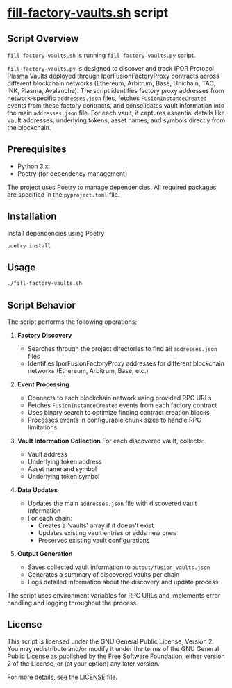 # [fill-factory-vaults.sh](fill-factory-vaults.sh) script

## Script Overview

`fill-factory-vaults.sh` is running `fill-factory-vaults.py` script.

`fill-factory-vaults.py` is designed to discover and track IPOR Protocol Plasma Vaults deployed through IporFusionFactoryProxy contracts across different blockchain networks (Ethereum, Arbitrum, Base, Unichain, TAC, INK, Plasma, Avalanche). The script identifies factory proxy addresses from network-specific `addresses.json` files, fetches `FusionInstanceCreated` events from these factory contracts, and consolidates vault information into the main `addresses.json` file. For each vault, it captures essential details like vault addresses, underlying tokens, asset names, and symbols directly from the blockchain.

## Prerequisites

- Python 3.x
- Poetry (for dependency management)

The project uses Poetry to manage dependencies. All required packages are specified in the `pyproject.toml` file.

## Installation

Install dependencies using Poetry
```bash
poetry install
```

## Usage

```bash
./fill-factory-vaults.sh
```

## Script Behavior

The script performs the following operations:

1. **Factory Discovery**
   - Searches through the project directories to find all `addresses.json` files
   - Identifies IporFusionFactoryProxy addresses for different blockchain networks (Ethereum, Arbitrum, Base, etc.)

2. **Event Processing**
   - Connects to each blockchain network using provided RPC URLs
   - Fetches `FusionInstanceCreated` events from each factory contract
   - Uses binary search to optimize finding contract creation blocks
   - Processes events in configurable chunk sizes to handle RPC limitations

3. **Vault Information Collection**
   For each discovered vault, collects:
   - Vault address
   - Underlying token address
   - Asset name and symbol
   - Underlying token symbol

4. **Data Updates**
   - Updates the main `addresses.json` file with discovered vault information
   - For each chain:
     - Creates a 'vaults' array if it doesn't exist
     - Updates existing vault entries or adds new ones
     - Preserves existing vault configurations

5. **Output Generation**
   - Saves collected vault information to `output/fusion_vaults.json`
   - Generates a summary of discovered vaults per chain
   - Logs detailed information about the discovery and update process

The script uses environment variables for RPC URLs and implements error handling and logging throughout the process.

## License

This script is licensed under the GNU General Public License, Version 2. You may redistribute and/or modify it under the terms of the GNU General Public License as published by the Free Software Foundation, either version 2 of the License, or (at your option) any later version.

For more details, see the [LICENSE](../../LICENSE) file. 
